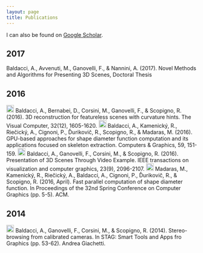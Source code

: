 ```yaml
---
layout: page
title: Publications
---
```


I can also be found on [Google Scholar](https://scholar.google.com/citations?user=Afxi0cYAAAAJ&hl=it&oi=ao).

## 2017

Baldacci, A., Avvenuti, M., Ganovelli, F., & Nannini, A. (2017). Novel Methods and Algorithms for Presenting 3D Scenes, Doctoral Thesis

## 2016

<img src="../img/conference-short-paper.png" height="20px"> 
Baldacci, A., Bernabei, D., Corsini, M., Ganovelli, F., & Scopigno, R. (2016). 3D reconstruction for featureless scenes with curvature hints. The Visual Computer, 32(12), 1605-1620.

<img src="../img/conference-paper.png" height="20px">
Baldacci, A., Kamenický, R., Riečický, A., Cignoni, P., Ďurikovič, R., Scopigno, R., & Madaras, M. (2016). GPU-based approaches for shape diameter function computation and its applications focused on skeleton extraction. Computers & Graphics, 59, 151-159.

<img src="../img/conference-paper.png" height="20px">
Baldacci, A., Ganovelli, F., Corsini, M., & Scopigno, R. (2016). Presentation of 3D Scenes Through Video Example. IEEE transactions on visualization and computer graphics, 23(9), 2096-2107.

<img src="../img/conference-paper.png" height="20px">
Madaras, M., Kamenický, R., Riečický, A., Baldacci, A., Cignoni, P., Ďurikovič, R., & Scopigno, R. (2016, April). Fast parallel computation of shape diameter function. In Proceedings of the 32nd Spring Conference on Computer Graphics (pp. 5-5). ACM.


## 2014 

<img src="../img/conference-paper.png" height="20px">
Baldacci, A., Ganovelli, F., Corsini, M., & Scopigno, R. (2014). Stereo-browsing from calibrated cameras. In STAG: Smart Tools and Apps fro Graphics (pp. 53-62). Andrea Giachetti.

